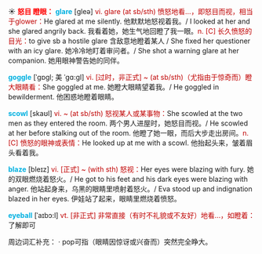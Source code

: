 ☀ <font color="red">**怒目 瞪眼：**</font>
<font color="sky blue">**glare**</font> [ɡleə] 
<font color="#c00000">vi. glare (at sb/sth) 愤怒地看…，即怒目而视，相当于glower：</font>He glared at me silently. 他默默地怒视着我。/ I looked at her and she glared angrily back. 我看着她，她生气地回瞪了我一眼。<font color="#c00000">n. [C] 长久愤怒的目光：</font>to give sb a hostile glare 含敌意地瞪着某人 / She fixed her questioner with an icy glare. 她冷冷地盯着审问者。/ She shot a warning glare at her companion. 她用眼神警告她的同伴。
           
<font color="sky blue">**goggle**</font> [ˈgɒgl; 美 ˈgɑ:gl]
<font color="#c00000">vi. [过时，非正式] ~ (at sb/sth)（尤指由于惊奇而）瞪大眼睛看：</font>She goggled at me. 她瞪大眼睛望着我。/ He goggled in bewilderment. 他困惑地瞪着眼睛。           

<font color="sky blue">**scowl**</font> [skaʊl]
<font color="#c00000">vi. ~ (at sb/sth) 怒视某人或某事物：</font>She scowled at the two men as they entered the room. 两个男人进屋时，她怒目而视。/ He scowled at her before stalking out of the room. 他瞪了她一眼，而后大步走出房间。<font color="#c00000">n. [C] 愤怒的眼神或表情：</font>He looked up at me with a scowl. 他抬起头来，皱着眉头看着我。
                   
<font color="sky blue">**blaze**</font> [bleɪz]
<font color="#c00000">vi. [正式] ~ (with sth) 怒视：</font>Her eyes were blazing with fury. 她的双眼燃烧着怒火。/ He got to his feet and his dark eyes were blazing with anger. 他站起身来，乌黑的眼睛里喷射着怒火。/ Eva stood up and indignation blazed in her eyes. 伊娃站了起来，眼睛里燃烧着愤怒。

<font color="sky blue">**eyeball**</font> [ˈaɪbɔ:l]
<font color="#c00000">vt. [非正式] 非常直接（有时不礼貌或不友好）地看…，如瞪着：</font>了解即可

周边词汇补充：
· pop可指（眼睛因惊讶或兴奋而）突然完全睁大。
